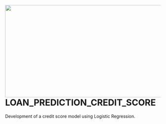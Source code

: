 <img src="https://specials-images.forbesimg.com/imageserve/1168122573/960x0.jpg" width="700" height="300" align="right">

# LOAN_PREDICTION_CREDIT_SCORE
Development of a credit score model using Logistic Regression.
